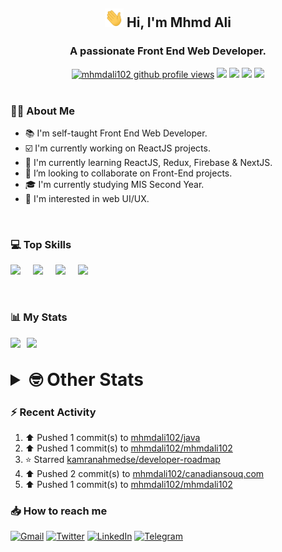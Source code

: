 <h2 align="center"><img src="./Hi.gif" width="30px" height="30px"> Hi, I'm Mhmd Ali</h2>

<h3 align="center">A passionate Front End Web Developer.</h3>

<div align="center">
  <a href="#"><img src="https://komarev.com/ghpvc/?username=mhmdali102&style=for-the-badge&logo=" alt="mhmdali102 github profile views" /></a>
  <a href="https://www.linux.org"><img src="https://img.shields.io/badge/OS-Linux-e06c75?style=for-the-badge&logo=linux" /></a>
	<a href="https://archlinux.org"><img src="https://img.shields.io/badge/DISTRO-Arch-56b6c2?style=for-the-badge&logo=arch-linux" /></a>
	<a href="https://dwm.suckless.org"><img src="https://img.shields.io/badge/WM-DWM-005577?style=for-the-badge&logo=dwm" /></a>
	<a href="https://neovim.io"><img src="https://img.shields.io/badge/IDE-Neovim-98c379?style=for-the-badge&logo=neovim" /></a>
</div>

<br>

### :man_technologist: About Me

- :books: I'm self-taught Front End Web Developer.
- :ballot_box_with_check: I'm currently working on ReactJS projects.
- :dart: I'm currently learning ReactJS, Redux, Firebase & NextJS.
- :eyes: I’m looking to collaborate on Front-End projects.
- :mortar_board: I'm currently studying MIS Second Year.
- :art: I'm interested in web UI/UX.

<br>

### :computer: Top Skills

<div style="display:flex;">
<img width ='36px' src ='https://raw.githubusercontent.com/rahulbanerjee26/githubAboutMeGenerator/main/icons/html.svg' />
<img width ='36px' src ='https://raw.githubusercontent.com/rahulbanerjee26/githubAboutMeGenerator/main/icons/css.svg' />
<img width ='36px' src ='https://raw.githubusercontent.com/rahulbanerjee26/githubAboutMeGenerator/main/icons/javascript.svg' />
<img width ='36px' src ='https://raw.githubusercontent.com/rahulbanerjee26/githubAboutMeGenerator/main/icons/reactjs.svg' />
</div>

<br>
<br>

### :bar_chart: My Stats

<img src="https://github-readme-stats.vercel.app/api?username=mhmdali102&show_icons=true&locale=en" width="49%" /><span style="display:inline-block;width:2%"></span><img src="https://github-readme-streak-stats.herokuapp.com/?user=mhmdali102&" width="49%" />

<br>

<details>
<summary style="font-size: 1.75rem; font-weight: bold;"><strong style="font-size: 1.75rem; font-weight: bold;"> 🤓 Other Stats </strong></summary>
<br>

<!--START_SECTION:waka-->
![Lines of code](https://img.shields.io/badge/From%20Hello%20World%20I%27ve%20Written-259%20Thousand%20lines%20of%20code-blue)

**🐱 My GitHub Data** 

> 🏆 988 Contributions in the Year 2022
 > 
> 📦 332.5 kB Used in GitHub's Storage 
 > 
> 💼 Opted to Hire
 > 
> 📜 23 Public Repositories 
 > 
> 🔑 6 Private Repositories  
 > 
**I'm a Night 🦉** 

```text
🌞 Morning    131 commits    ███░░░░░░░░░░░░░░░░░░░░░░   14.22% 
🌆 Daytime    209 commits    █████░░░░░░░░░░░░░░░░░░░░   22.69% 
🌃 Evening    359 commits    █████████░░░░░░░░░░░░░░░░   38.98% 
🌙 Night      222 commits    ██████░░░░░░░░░░░░░░░░░░░   24.1%

```
📅 **I'm Most Productive on Monday** 

```text
Monday       163 commits    ████░░░░░░░░░░░░░░░░░░░░░   17.7% 
Tuesday      144 commits    ████░░░░░░░░░░░░░░░░░░░░░   15.64% 
Wednesday    123 commits    ███░░░░░░░░░░░░░░░░░░░░░░   13.36% 
Thursday     125 commits    ███░░░░░░░░░░░░░░░░░░░░░░   13.57% 
Friday       88 commits     ██░░░░░░░░░░░░░░░░░░░░░░░   9.55% 
Saturday     135 commits    ███░░░░░░░░░░░░░░░░░░░░░░   14.66% 
Sunday       143 commits    ████░░░░░░░░░░░░░░░░░░░░░   15.53%

```


📊 **This Week I Spent My Time On** 

```text
⌚︎ Time Zone: Asia/Beirut

💬 Programming Languages: 
TypeScript               4 hrs 29 mins       ███████░░░░░░░░░░░░░░░░░░   27.53% 
Java                     1 hr 45 mins        ██░░░░░░░░░░░░░░░░░░░░░░░   10.74% 
HTML                     1 hr 43 mins        ██░░░░░░░░░░░░░░░░░░░░░░░   10.6% 
CSS                      1 hr 40 mins        ██░░░░░░░░░░░░░░░░░░░░░░░   10.28% 
Markdown                 1 hr 37 mins        ██░░░░░░░░░░░░░░░░░░░░░░░   9.94%

🔥 Editors: 
Neovim                   16 hrs 19 mins      █████████████████████████   100.0%

🐱‍💻 Projects: 
canadiansouq.com         5 hrs 39 mins       ████████░░░░░░░░░░░░░░░░░   34.71% 
zapzsh.org               2 hrs 57 mins       ████░░░░░░░░░░░░░░░░░░░░░   18.18% 
Unknown Project          2 hrs 30 mins       ███░░░░░░░░░░░░░░░░░░░░░░   15.36% 
LT                       1 hr 32 mins        ██░░░░░░░░░░░░░░░░░░░░░░░   9.44% 
dotfiles                 1 hr 28 mins        ██░░░░░░░░░░░░░░░░░░░░░░░   9.06%

💻 Operating System: 
Linux                    16 hrs 19 mins      █████████████████████████   100.0%

```

**I Mostly Code in JavaScript** 

```text
JavaScript               12 repos            █████████████░░░░░░░░░░░░   52.17% 
Python                   3 repos             ███░░░░░░░░░░░░░░░░░░░░░░   13.04% 
CSS                      2 repos             ██░░░░░░░░░░░░░░░░░░░░░░░   8.7% 
HTML                     1 repo              █░░░░░░░░░░░░░░░░░░░░░░░░   4.35% 
PHP                      1 repo              █░░░░░░░░░░░░░░░░░░░░░░░░   4.35%

```



 Last Updated on 17/11/2022 18:45:55 UTC
<!--END_SECTION:waka-->

</details>

### :zap: Recent Activity

<!--RECENT_ACTIVITY:start-->
1. ⬆️ Pushed 1 commit(s) to [mhmdali102/java](https://github.com/mhmdali102/java)
2. ⬆️ Pushed 1 commit(s) to [mhmdali102/mhmdali102](https://github.com/mhmdali102/mhmdali102)
3. ⭐ Starred [kamranahmedse/developer-roadmap](https://github.com/kamranahmedse/developer-roadmap)
4. ⬆️ Pushed 2 commit(s) to [mhmdali102/canadiansouq.com](https://github.com/mhmdali102/canadiansouq.com)
5. ⬆️ Pushed 1 commit(s) to [mhmdali102/mhmdali102](https://github.com/mhmdali102/mhmdali102)
<!--RECENT_ACTIVITY:end-->

### :inbox_tray: How to reach me

[![Gmail](https://img.shields.io/badge/Gmail-D14836?style=for-the-badge&logo=gmail&logoColor=white)](mailto:mhmdalihsen102@gmail.com)
[![Twitter](https://img.shields.io/badge/Twitter-1DA1F2?style=for-the-badge&logo=twitter&logoColor=white)](https://twitter.com/MhmdAliHsen)
[![LinkedIn](https://img.shields.io/badge/LinkedIn-0077B5?style=for-the-badge&logo=linkedin&logoColor=white)](https://www.linkedin.com/in/mhmd-ali-hsen-66b0671b7/)
[![Telegram](https://img.shields.io/badge/Telegram-2CA5E0?style=for-the-badge&logo=telegram&logoColor=white&bgColor=black)](https://t.me/mhmdalihsen)
